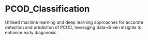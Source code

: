 # PCOD_Classification

Utilised machine learning and deep learning approaches for accurate detection and prediction of PCOD, leveraging data-driven insights to enhance early diagonosis.
